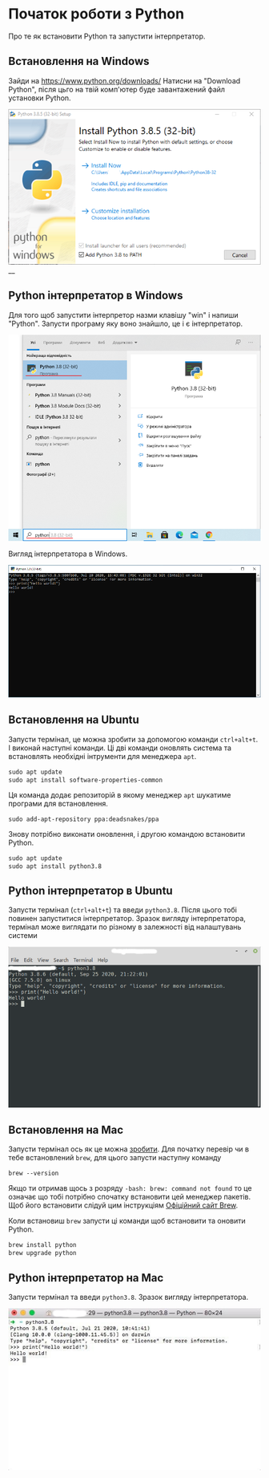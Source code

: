 # Початок роботи з Python
Про те як встановити Python та запустити інтерпретатор.

## Встановлення на Windows
Зайди на https://www.python.org/downloads/
Натисни на "Download Python", після цьго на твій комп'ютер буде завантажений файл установки Python.

![](../img/wn_installation_screen.png)__

## Python інтерпретатор в Windows
Для того щоб запустити інтерпретор назми клавішу "win" і напиши "Python".
Запусти програму яку воно знайшло, це і є інтерпретатор.

![](../img/wn_run_interpreter.png)

Вигляд інтерпретатора в Windows.

![](../img/wn_interpreter.png)

## Встановлення на Ubuntu
Запусти термінал, це можна зробити за допомогою команди `ctrl+alt+t`.
І виконай наступні команди.
Ці дві команди оновлять система та встановлять необхідні інтрументи для менеджера `apt`.

```
sudo apt update
sudo apt install software-properties-common
```
Ця команда додає репозиторій в якому менеджер `apt` шукатиме програми для встановлення.
```
sudo add-apt-repository ppa:deadsnakes/ppa
```
Знову потрібно виконати оновлення, і другою командою встановити Python.
```
sudo apt update
sudo apt install python3.8
```
## Python інтерпретатор в Ubuntu
Запусти термінал (`ctrl+alt+t`) та введи `python3.8`.
Після цього тобі повинен запуститися інтерпретатор.
Зразок вигляду інтерпретатора, термінал може виглядати по різному в залежності від налаштувань
системи

![](../img/ub_interpreter.png)


## Встановлення на Mac
Запусти термінал ось як це можна [зробити](https://apple.co/3cAFyRh).
Для початку перевір чи в тебе встановлений `brew`, для цього запусти наступну команду
```
brew --version
```
Якщо ти отримав щось з розряду `-bash: brew: command not found` то це означає що тобі потрібно спочатку встановити цей
менеджер пакетів. Щоб його встановити слідуй цим інструкціям [Офіційний сайт Brew](https://brew.sh/index_uk).

Коли встановиш `brew` запусти ці команди щоб встановити та оновити Python.
```
brew install python
brew upgrade python
```

## Python інтерпретатор на Mac
Запусти термінал та введи `python3.8`.
Зразок вигляду інтерпретатора.

![](../img/mac_int.png)
